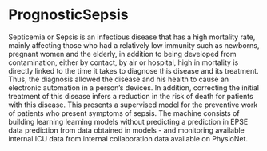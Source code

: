 # PrognosticSepsis
Septicemia or Sepsis is an infectious disease that has a high mortality rate, mainly affecting those who had a relatively low immunity such as newborns, pregnant women and the elderly, in addition to being developed from contamination, either by contact, by air or hospital, high in mortality is directly linked to the time it takes to diagnose this disease and its treatment. Thus, the diagnosis allowed the disease and his health to cause an electronic automation in a person’s devices. In addition, correcting the initial treatment of this disease infers a reduction in the risk of death for patients with this disease. This presents a supervised model for the preventive work of patients who present symptoms of sepsis. The machine consists of building learning learning models without predicting a prediction in EPSE data prediction from data obtained in models - and monitoring available internal ICU data from internal collaboration data available on PhysioNet.
